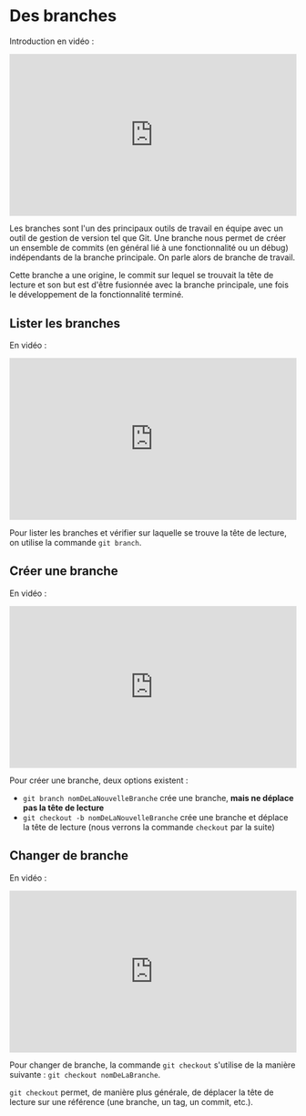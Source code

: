 # Des branches

Introduction en vidéo :

<div style="position: relative; padding-bottom: 56.25%; height: 0;"><iframe src="https://www.loom.com/embed/b2fd25a25ca744b5be30129d37580275" frameborder="0" webkitallowfullscreen mozallowfullscreen allowfullscreen style="position: absolute; top: 0; left: 0; width: 100%; height: 100%;"></iframe></div>

Les branches sont l'un des principaux outils de travail en équipe avec un outil de gestion de version tel que Git. Une branche nous permet de créer un ensemble de commits (en général lié à une fonctionnalité ou un débug) indépendants de la branche principale. On parle alors de branche de travail. 

Cette branche a une origine, le commit sur lequel se trouvait la tête de lecture et son but est d'être fusionnée avec la branche principale, une fois le développement de la fonctionnalité terminé.

## Lister les branches

En vidéo : 

<div style="position: relative; padding-bottom: 56.25%; height: 0;"><iframe src="https://www.loom.com/embed/5f21307d9f484e1ebd63ea221db8e415" frameborder="0" webkitallowfullscreen mozallowfullscreen allowfullscreen style="position: absolute; top: 0; left: 0; width: 100%; height: 100%;"></iframe></div>

Pour lister les branches et vérifier sur laquelle se trouve la tête de lecture, on utilise la commande `git branch`.

## Créer une branche

En vidéo :

<div style="position: relative; padding-bottom: 56.25%; height: 0;"><iframe src="https://www.loom.com/embed/2338ecbd6c4e4bf79cf03e272fb4c42b" frameborder="0" webkitallowfullscreen mozallowfullscreen allowfullscreen style="position: absolute; top: 0; left: 0; width: 100%; height: 100%;"></iframe></div>

Pour créer une branche, deux options existent :

- `git branch nomDeLaNouvelleBranche` crée une branche, **mais ne déplace pas la tête de lecture**
- `git checkout -b nomDeLaNouvelleBranche` crée une branche et déplace la tête de lecture (nous verrons la commande `checkout` par la suite)

## Changer de branche

En vidéo :

<div style="position: relative; padding-bottom: 56.25%; height: 0;"><iframe src="https://www.loom.com/embed/8beb17f8d7b147d085c1222436313472" frameborder="0" webkitallowfullscreen mozallowfullscreen allowfullscreen style="position: absolute; top: 0; left: 0; width: 100%; height: 100%;"></iframe></div>

Pour changer de branche, la commande `git checkout` s'utilise de la manière suivante :
`git checkout nomDeLaBranche`.

`git checkout` permet, de manière plus générale, de déplacer la tête de lecture sur une référence (une branche, un tag, un commit, etc.).
